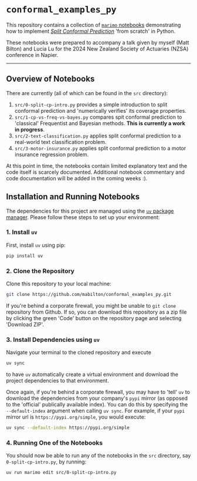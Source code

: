 # `conformal_examples_py`

This repository contains a collection of [`marimo` notebooks](https://github.com/marimo-team/marimo) demonstrating how to implement [*Split Conformal Prediction*](https://en.wikipedia.org/wiki/Conformal_prediction) 'from scratch' in Python. 

These notebooks were prepared to accompany a talk given by myself (Matt Bilton) and Lucia Lu for the 2024 New Zealand Society of Actuaries (NZSA) conference in Napier.

---

## Overview of Notebooks

There are currently (all of which can be found in the `src` directory):

1. `src/0-split-cp-intro.py` provides a simple introduction to split conformal prediction and 'numerically verifies' its coverage properties. 
2. `src/1-cp-vs-freq-vs-bayes.py` compares spit conformal prediction to 'classical' Frequentist and Bayesian methods. **This is currently a work in progress**.
3. `src/2-text-classification.py` applies split conformal prediction to a real-world text classification problem.
4. `src/3-motor-insurance.py` applies split conformal prediction to a motor insurance regression problem.

At this point in time, the notebooks contain limited explanatory text and the code itself is scarcely documented. Additional notebook commentary and code documentation will be added in the coming weeks :).

## Installation and Running Notebooks

The dependencies for this project are managed using the [`uv` package manager](https://github.com/astral-sh/uv). Please follow these steps to set up your environment:

### 1. Install `uv`

First, install `uv` using pip:

```bash
pip install uv
```

### 2. Clone the Repository

Clone this repository to your local machine:

```bash
git clone https://github.com/mabilton/conformal_examples_py.git
```

If you're behind a corporate firewall, you might be unable to `git clone` repository from Github. If so, you can download this repository as a zip file by clicking the green 'Code' button on the repository page and selecting 'Download ZIP'.

### 3. Install Dependencies using `uv`

Navigate your terminal to the cloned repository and execute

```bash
uv sync
```

to have `uv` automatically create a virtual environment and download the project dependencies to that environment. 

Once again, if you're behind a corporate firewall, you may have to 'tell' `uv` to download the dependencies from your company's `pypi` mirror (as opposed to the 'official' publically available index). You can do this by specifying the `--default-index` argument when calling `uv sync`. For example, if your `pypi` mirror url is `https://pypi.org/simple`, you would execute:

```bash
uv sync --default-index https://pypi.org/simple 
```

### 4. Running One of the Notebooks

You should now be able to run any of the notebooks in the `src` directory, say `0-split-cp-intro.py`, by running:

```bash
uv run marimo edit src/0-split-cp-intro.py 
```
